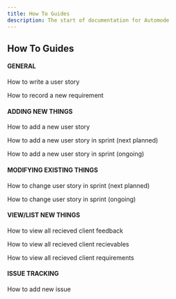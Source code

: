 ```yaml
---
title: How To Guides
description: The start of documentation for Automode
---
```


## How To Guides

#### GENERAL

How to write a user story

How to record a new requirement

#### ADDING NEW THINGS

How to add a new user story

How to add a new user story in sprint (next planned)

How to add a new user story in sprint (ongoing)

#### MODIFYING EXISTING THINGS

How to change user story in sprint (next planned)

How to change user story in sprint (ongoing)

#### VIEW/LIST NEW THINGS

How to view all recieved client feedback

How to view all recieved client recievables

How to view all recieved client requirements

#### ISSUE TRACKING

How to add new issue
